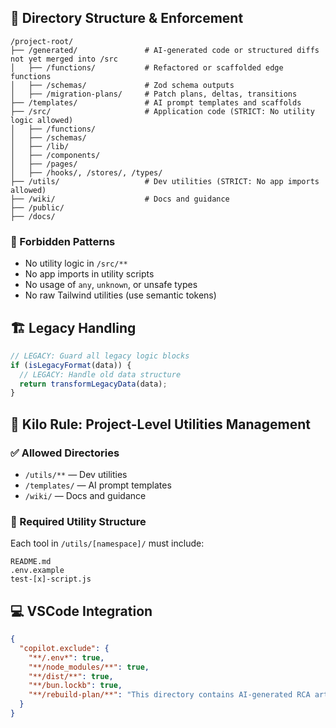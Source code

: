 <!--
@aegisFrameworkVersion: 2.3.0
@intent: Directory structure and enforcement template section
@context: Project organization standards for AI agents
-->

## 📁 Directory Structure & Enforcement

```
/project-root/
├── /generated/               # AI-generated code or structured diffs not yet merged into /src
│   ├── /functions/           # Refactored or scaffolded edge functions
│   ├── /schemas/             # Zod schema outputs
│   ├── /migration-plans/     # Patch plans, deltas, transitions
├── /templates/               # AI prompt templates and scaffolds
├── /src/                     # Application code (STRICT: No utility logic allowed)
│   ├── /functions/
│   ├── /schemas/
│   ├── /lib/
│   ├── /components/
│   ├── /pages/
│   ├── /hooks/, /stores/, /types/
├── /utils/                   # Dev utilities (STRICT: No app imports allowed)
├── /wiki/                    # Docs and guidance
├── /public/
├── /docs/
```

### 🚫 Forbidden Patterns
- No utility logic in `/src/**`
- No app imports in utility scripts
- No usage of `any`, `unknown`, or unsafe types
- No raw Tailwind utilities (use semantic tokens)

## 🏗️ Legacy Handling
```ts
// LEGACY: Guard all legacy logic blocks
if (isLegacyFormat(data)) {
  // LEGACY: Handle old data structure
  return transformLegacyData(data);
}
```

## 🧰 Kilo Rule: Project-Level Utilities Management

### ✅ Allowed Directories
* `/utils/**` — Dev utilities  
* `/templates/` — AI prompt templates  
* `/wiki/` — Docs and guidance

### 🧱 Required Utility Structure
Each tool in `/utils/[namespace]/` must include:
```
README.md  
.env.example  
test-[x]-script.js  
```

## 💻 VSCode Integration
```json
{
  "copilot.exclude": {
    "**/.env*": true,
    "**/node_modules/**": true,
    "**/dist/**": true,
    "**/bun.lockb": true,
    "**/rebuild-plan/**": "This directory contains AI-generated RCA artifacts and should not be used as a source for code generation."
  }
}
```
